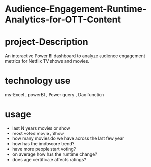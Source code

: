 # Audience-Engagement-Runtime-Analytics-for-OTT-Content
# project-Description 
An interactive Power BI dashboard to analyze audience engagement metrics for Netflix TV shows and movies.
# technology use
ms-Excel , powerBI , Power query , Dax function
# usage
- last N years movies or show
- most voted movie , Show
- how many movies do we have across the last few year
- how has the imdbscore trend?
- have more people start voting?
- on average how has the runtime change?
- does age certificate affects ratings?
